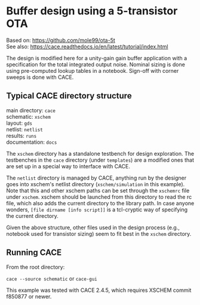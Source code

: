 # Buffer design using a 5-transistor OTA
Based on: https://github.com/mole99/ota-5t  
See also: https://cace.readthedocs.io/en/latest/tutorial/index.html  
  
The design is modified here for a unity-gain gain buffer application with a specification for the total integrated output noise. Nominal sizing is done using pre-computed lookup tables in a notebook. Sign-off with corner sweeps is done with CACE.

## Typical CACE directory structure
  
main directory: `cace`    
schematic: `xschem`    
layout: `gds`    
netlist: `netlist`    
results: `runs`   
documentation: `docs`  

The `xschem` directory has a standalone testbench for design exploration. The testbenches in the `cace` directory (under `templates`) are a modified ones that are set up in a special way to interface with CACE.  

The `netlist` directory is managed by CACE, anything run by the designer goes into xschem's netlist directory (`xschem/simulation` in this example). Note that this and other xschem paths can be set through the `xschemrc` file under `xschem`. xschem should be launched from this directory to read the rc file, which also adds the current directory to the library path. In case anyone wonders, `[file dirname [info script]]` is a tcl-cryptic way of specifying the current directory.

Given the above structure, other files used in the design process (e.g., notebook used for transistor sizing) seem to fit best in the `xschem` directory.

## Running CACE

From the root directory:

`cace --source schematic` or `cace-gui`

This example was tested with CACE 2.4.5, which requires XSCHEM commit f850877 or newer.